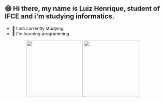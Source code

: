 ## 😄 Hi there, my name is Luiz Henrique, student of IFCE and i'm studying informatics.

- 🔭 I am currently studying
- 🌱 I'm learning programming


<div align="center">
  <a href="https://github.com/Luiiz-Henrique">
  <img height="180em" src="https://github-readme-stats.vercel.app/api?username=Luiiz-Henrique&count_private=true&show_icons=true&theme=gruvbox"/>
  <img height="180em" src="https://github-readme-stats.vercel.app/api/top-langs/?username=Luiiz-Henrique&langs_count=8&layout=compact&theme=gruvbox"/>
</div>
